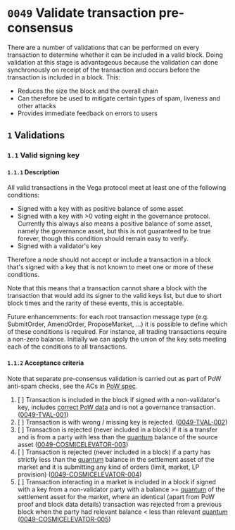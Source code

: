 # `0049` Validate transaction pre-consensus

There are a number of validations that can be performed on every transaction to determine whether it can be included in a valid block. Doing validation at this stage is advantageous because the validation can done synchronously on receipt of the transaction and occurs before the transaction is included in a block. This:

* Reduces the size the block and the overall chain 
* Can therefore be used to mitigate certain types of spam, liveness and other attacks
* Provides immediate feedback on errors to users


## `1` Validations


### `1.1` Valid signing key

#### `1.1.1` Description

All valid transactions in the Vega protocol meet at least one of the following conditions:

* Signed with a key with as positive balance of some asset
* Signed with a key with >0 voting eight in the governance protocol. Currently this always also means a positive balance of some asset, namely the governance asset, but this is not guaranteed to be true forever, though this condition should remain easy to verify.
* Signed with a validator's key

Therefore a node should not accept or include a transaction in a block that's signed with a key that is not known to meet one or more of these conditions.

Note that this means that a transaction cannot share a block with the transaction that would add its signer to the valid keys list, but due to short block times and the rarity of these events, this is acceptable.

Future enhancemments: for each root transaction message type (e.g. SubmitOrder, AmendOrder, ProposeMarket, ...) it is possible to define which of these conditions is required. For instance, all trading transactions require a non-zero balance. Initially we can apply the union of the key sets meeting each of the conditions to all transactions.

#### `1.1.2` Acceptance criteria 

Note that separate pre-consensus validation is carried out as part of PoW anti-spam checks, see the ACs in [PoW spec](./0072-SPPW-spam-protection-PoW.md).

1. [ ] Transaction is included in the block if signed with a non-validator's key, includes [correct PoW data](./0072-SPPW-spam-protection-PoW.md) and is not a governance transaction. (<a name="0049-TVAL-001" href="#0049-TVAL-001">0049-TVAL-001</a>)
1. [ ] Transaction is with wrong / missing key is rejected. (<a name="0049-TVAL-002" href="#0049-TVAL-002">0049-TVAL-002</a>)
1. [ ] Transaction is rejected (never included in a block) if it is a transfer and is from a party with less than the [quantum](./0041-TSTK-target_stake.md)  balance of the source asset (<a name="0049-COSMICELEVATOR-003" href="#0049-COSMICELEVATOR-003">0049-COSMICELEVATOR-003</a>)
1. [ ] Transaction is rejected (never included in a block) if a party has strictly less than the [quantum](./0041-TSTK-target_stake.md)  balance in the settlement asset of the market and it is submitting any kind of orders (limit, market, LP provision)  (<a name="0049-COSMICELEVATOR-004" href="#0049-COSMICELEVATOR-004">0049-COSMICELEVATOR-004</a>)
1. [ ] Transaction interacting in a market is included in a block if signed with a key from a non-validator party with a balance >= [quantum](./0041-TSTK-target_stake.md) of the settlement asset for the market, where an identical (apart from PoW proof and block data details) transaction was rejected from a previous block when the party had relevant balance < less than relevant [quantum](./0041-TSTK-target_stake.md) (<a name="0049-COSMICELEVATOR-005" href="#0049-COSMICELEVATOR-005">0049-COSMICELEVATOR-005</a>)

